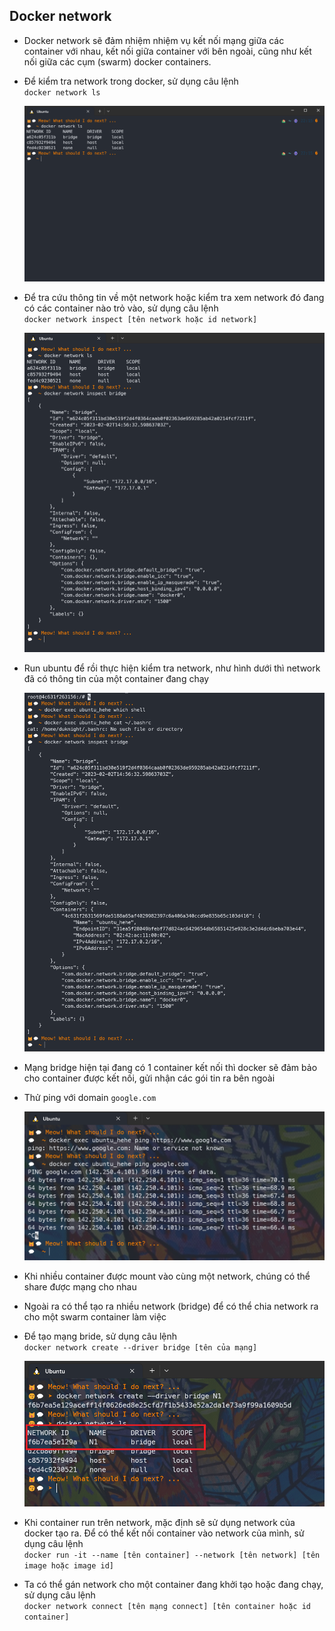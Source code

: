 ## Docker network
  - Docker network sẽ đảm nhiệm nhiệm vụ kết nối mạng giữa các container với nhau, kết nối giữa container với bên ngoài, cũng như kết nối giữa các cụm (swarm) docker containers.
  - Để kiểm tra network trong docker, sử dụng câu lệnh\
  `docker network ls`

    ![docker network](images\docker_network_list.png)

  - Để tra cứu thông tin về một network hoặc kiểm tra xem network đó đang có các container nào trỏ vào, sử dụng câu lệnh\
  `docker network inspect [tên network hoặc id network]`

    ![inspect network](images\inspect_network.png)

  - Run ubuntu để rồi thực hiện kiểm tra network, như hình dưới thì network đã có thông tin của một container đang chạy

    ![container mount network](images\container_mount_network.png)

  - Mạng bridge hiện tại đang có 1 container kết nối thì docker sẽ đảm bảo cho container được kết nối, gửi nhận các gói tin ra bên ngoài
  - Thử ping với domain `google.com`

    ![ping network](images\ping_network.png)

  - Khi nhiều container được mount vào cùng một network, chúng có thể share được mạng cho nhau
  - Ngoài ra có thể tạo ra nhiều network (bridge) để có thể chia network ra cho một swarm container làm việc
  - Để tạo mạng bride, sử dụng câu lệnh\
  `docker network create --driver bridge [tên của mạng]`

    ![create network](images\create_network.png)

  - Khi container run trên network, mặc định sẽ sử dụng network của docker tạo ra. Để có thể kết nối container vào network của mình, sử dụng câu lệnh\
  `docker run -it --name [tên container] --network [tên network] [tên image hoặc image id]`

  - Ta có thể gán network cho một container đang khởi tạo hoặc đang chạy, sử dụng câu lệnh\
  `docker network connect [tên mạng connect] [tên container hoặc id container]`
